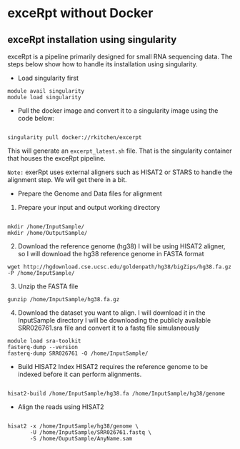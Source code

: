 # exceRpt without Docker

## exceRpt installation using singularity

exceRpt is a pipeline primarily designed for small RNA sequencing data. The steps below show how to handle its installation using singularity.


- Load singularity first

```
module avail singularity
module load singularity

```

- Pull the docker image and convert it to a singularity image using the code below:

```

singularity pull docker://rkitchen/excerpt

```
This will generate an `excerpt_latest.sh` file. That is the singularity container that houses the exceRpt pipeline.

`Note:` exerRpt uses external aligners such as HISAT2 or STARS to handle the alignment step. We will get there in a bit.

- Prepare the Genome and Data files for alignment

1. Prepare your input and output working directory

```

mkdir /home/InputSample/
mkdir /home/OutputSample/

```

2. Download the reference genome (hg38)
I will be using HISAT2 aligner, so I will download the hg38 reference genome in FASTA format 

```
wget http://hgdownload.cse.ucsc.edu/goldenpath/hg38/bigZips/hg38.fa.gz -P /home/InputSample/

```

3. Unzip the FASTA file

```
gunzip /home/InputSample/hg38.fa.gz

```

4. Download the dataset you want to align. I will download it in the InputSample directory
I will be downloading the publicly available SRR026761.sra file and convert it to a fastq file simulaneously

```
module load sra-toolkit
fasterq-dump --version
fasterq-dump SRR026761 -O /home/InputSample/

```

- Build HISAT2 Index
HISAT2 requires the reference genome to be indexed before it can perform alignments.

```

hisat2-build /home/InputSample/hg38.fa /home/InputSample/hg38/genome

```

- Align the reads using HISAT2

```

hisat2 -x /home/InputSample/hg38/genome \
       -U /home/InputSample/SRR026761.fastq \
       -S /home/OuputSample/AnyName.sam

``` 




 


